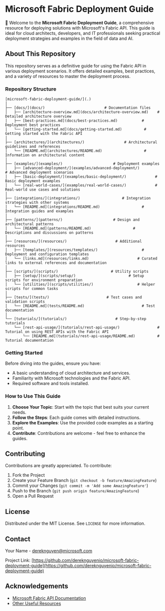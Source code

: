 
# Microsoft Fabric Deployment Guide

🚀 Welcome to the **Microsoft Fabric Deployment Guide**, a comprehensive resource for deploying solutions with Microsoft's Fabric API. This guide is ideal for cloud architects, developers, and IT professionals seeking practical deployment strategies and examples in the field of data and AI.

## About This Repository

This repository serves as a definitive guide for using the Fabric API in various deployment scenarios. It offers detailed examples, best practices, and a variety of resources to master the deployment process.

### Repository Structure

```plaintext
[microsoft-fabric-deployment-guide/](.)
│
├── [docs/](docs/)                           # Documentation files
│   ├── [architecture-overview.md](docs/architecture-overview.md)    # Detailed architecture overview
│   ├── [best-practices.md](docs/best-practices.md)           # Deployment best practices
│   └── [getting-started.md](docs/getting-started.md)          # Getting started with the Fabric API
│
├── [architectures/](architectures/)                  # Architectural guidelines and references
│   └── [README.md](architectures/README.md)                   # Information on architectural content
│
├── [examples/](examples/)                       # Deployment examples
│   ├── [advanced-deployment/](examples/advanced-deployment/)          # Advanced deployment scenarios
│   ├── [basic-deployment/](examples/basic-deployment/)             # Basic deployment examples
│   └── [real-world-cases/](examples/real-world-cases/)             # Real-world use cases and solutions
│
├── [integrations/](integrations/)                   # Integration strategies with other systems
│   └── [README.md](integrations/README.md)                   # Integration guides and examples
│
├── [patterns/](patterns/)                       # Design and architectural patterns
│   └── [README.md](patterns/README.md)                   # Descriptions and discussions on patterns
│
├── [resources/](resources/)                      # Additional resources
│   ├── [templates/](resources/templates/)                    # Deployment and configuration templates
│   └── [links.md](resources/links.md)                      # Curated links to external references and documentation
│
├── [scripts/](scripts/)                        # Utility scripts
│   ├── [setup/](scripts/setup/)                        # Setup scripts for environment preparation
│   └── [utilities/](scripts/utilities/)                    # Helper scripts for common tasks
│
├── [tests/](tests/)                          # Test cases and validation scripts
│   └── [README.md](tests/README.md)                          # Test documentation
│
└── [tutorials/](tutorials/)                      # Step-by-step tutorials
    └── [rest-api-usage/](tutorials/rest-api-usage/)                 # Tutorial on using REST APIs with the Fabric API
        └── [README.md](tutorials/rest-api-usage/README.md)          # Tutorial documentation
```

### Getting Started

Before diving into the guides, ensure you have:

- A basic understanding of cloud architecture and services.
- Familiarity with Microsoft technologies and the Fabric API.
- Required software and tools installed.

### How to Use This Guide

1. **Choose Your Topic**: Start with the topic that best suits your current needs.
2. **Follow the Steps**: Each guide comes with detailed instructions.
3. **Explore the Examples**: Use the provided code examples as a starting point.
4. **Contribute**: Contributions are welcome - feel free to enhance the guides.

## Contributing

Contributions are greatly appreciated. To contribute:

1. Fork the Project
2. Create your Feature Branch (`git checkout -b feature/AmazingFeature`)
3. Commit your Changes (`git commit -m 'Add some AmazingFeature'`)
4. Push to the Branch (`git push origin feature/AmazingFeature`)
5. Open a Pull Request

## License

Distributed under the MIT License. See `LICENSE` for more information.

## Contact

Your Name - [dereknguyen@microsoft.com](mailto:dereknguyen@microsoft.com)

Project Link: [https://github.com/dereknguyenio/microsoft-fabric-deployment-guide](https://github.com/dereknguyenio/microsoft-fabric-deployment-guide)

## Acknowledgements

- [Microsoft Fabric API Documentation](link-to-documentation)
- [Other Useful Resources](link-to-resources)

